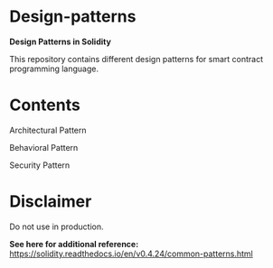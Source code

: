 # Design-patterns
**Design Patterns in Solidity**

This repository contains different design patterns for smart contract programming language.

# Contents

Architectural Pattern

Behavioral Pattern

Security Pattern


# Disclaimer
Do not use in production.



**See here for additional reference:** https://solidity.readthedocs.io/en/v0.4.24/common-patterns.html
